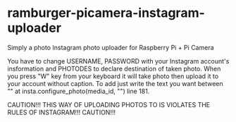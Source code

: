 # ramburger-picamera-instagram-uploader
Simply a photo Instagram photo uploader for Raspberry Pi + Pi Camera

You have to change USERNAME, PASSWORD with your Instagram account's insformation and PHOTODES to declare destination of taken photo. When you press "W" key from your keyboard it will take photo then upload it to your account without caption. To add just write the text you want between "" at insta.configure_photo(media_id, "") line 181.

CAUTION!!!
THIS WAY OF UPLOADING PHOTOS TO IS VIOLATES THE RULES OF INSTAGRAM!!!
CAUTION!!!

